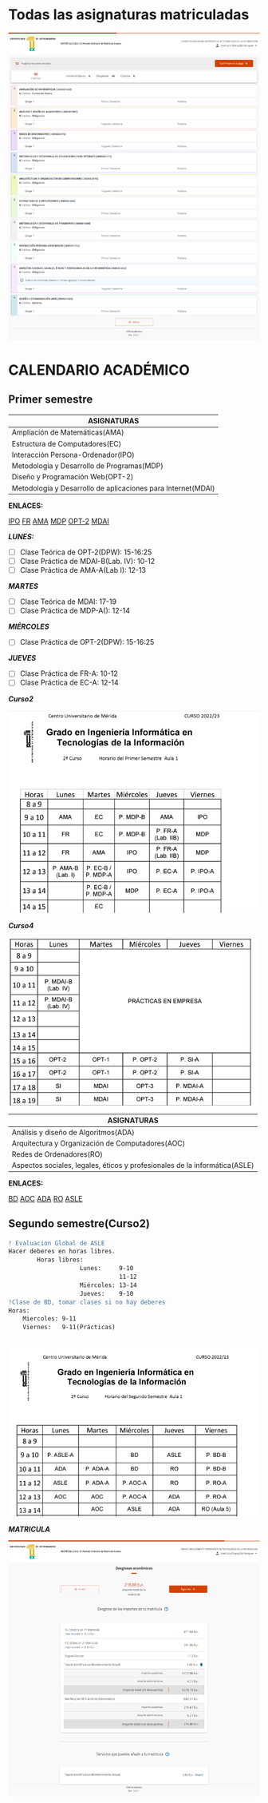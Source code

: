 # Todas las asignaturas matriculadas

![asignaturasMatriculadas](../../../../images/asignaturasmatriculadas.png)

# CALENDARIO ACADÉMICO

## Primer semestre


| ASIGNATURAS                                                  |
|--------------------------------------------------------------|
| Ampliación de Matemáticas(AMA)                               |
| Estructura de Computadores(EC)                               |
| Interacción Persona-Ordenador(IPO)                           |
| Metodología y Desarrollo de Programas(MDP)                   |
| Diseño y Programación Web(OPT-2)                             |
| Metodología y Desarrollo de aplicaciones para Internet(MDAI) |

**ENLACES:**

[IPO](https://www.unex.es/conoce-la-uex/centros/cum/titulaciones/info/asignatura?id=1514&id_asig=501312)
[FR](https://www.unex.es/conoce-la-uex/centros/cum/titulaciones/info/asignatura?id=1514&id_asig=501426)
[AMA](https://www.unex.es/conoce-la-uex/centros/cum/titulaciones/info/asignatura?id=1514&id_asig=501432)
[MDP](https://www.unex.es/conoce-la-uex/centros/cum/titulaciones/info/asignatura?id=1590&id_asig=501309)
[OPT-2](https://www.unex.es/conoce-la-uex/centros/cum/titulaciones/info/asignatura?&id=1514&id_asig=501460)
[MDAI](https://www.ºunex.es/conoce-la-uex/centros/cum/titulaciones/info/asignatura?id=1514&id_asig=502371)


***LUNES:***

- [ ]  Clase Teórica de OPT-2(DPW): 15-16:25
- [ ]  Clase Práctica de MDAI-B(Lab. IV): 10-12
- [ ]  Clase Práctica de AMA-A(Lab I): 12-13

***MARTES***

- [ ]  Clase Teórica de MDAI: 17-19
- [ ]  Clase Práctica de MDP-A(): 12-14

***MIÉRCOLES***

- [ ]  Clase Práctica de OPT-2(DPW): 15-16:25

***JUEVES***

- [ ]  Clase Práctica de FR-A: 10-12
- [ ]  Clase Práctica de EC-A: 12-14

***Curso2***

<img src="../../../../images/calendario.png" width="630" alt="calendario">

***Curso4***

<img src="../../../../images/calendario2.png" width="634" alt="calendario2">


| ASIGNATURAS                                                                |
|----------------------------------------------------------------------------|
| Análisis y diseño de Algoritmos(ADA)                                       |
| Arquitectura y Organización de Computadores(AOC)                           |
| Redes de Ordenadores(RO)                                                   |
| Aspectos sociales, legales, éticos y profesionales de la informática(ASLE) |

**ENLACES:**

[BD](https://www.unex.es/conoce-la-uex/centros/cum/titulaciones/info/asignatura?id=1590&id_asig=501437)
[AOC](https://www.unex.es/conoce-la-uex/centros/cum/titulaciones/info/asignatura?id=1590&id_asig=502370)
[ADA](https://www.unex.es/conoce-la-uex/centros/cum/titulaciones/info/asignatura?id=1590&id_asig=501307)
[RO](https://www.unex.es/conoce-la-uex/centros/cum/titulaciones/info/asignatura?id=1514&id_asig=502375)
[ASLE](https://www.unex.es/conoce-la-uex/centros/cum/titulaciones/info/asignatura?id=1590&id_asig=502363)

## Segundo semestre(Curso2)

````diff
! Evaluacion Global de ASLE
Hacer deberes en horas libres.
        Horas libres:
                    Lunes:     9-10
                               11-12
                    Miércoles: 13-14    
                    Jueves:    9-10
!Clase de BD, tomar clases si no hay deberes  
Horas: 
    Miercoles: 9-11
    Viernes:   9-11(Prácticas)
  
````

<img src="../../../../images/calendario1.png" width="676" alt="calendario1">

***MATRICULA***

![MATRICULA](../../../../images/matricula.png)
